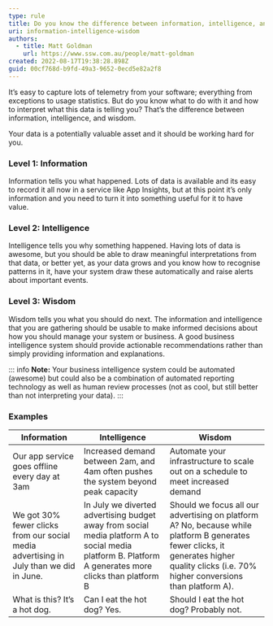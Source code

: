 ```yaml
---
type: rule
title: Do you know the difference between information, intelligence, and wisdom?
uri: information-intelligence-wisdom
authors:
  - title: Matt Goldman
    url: https://www.ssw.com.au/people/matt-goldman
created: 2022-08-17T19:38:28.898Z
guid: 00cf768d-b9fd-49a3-9652-0ecd5e82a2f8
---
```

It’s easy to capture lots of telemetry from your software; everything from exceptions to usage statistics. But do you know what to do with it and how to interpret what this data is telling you? That’s the difference between information, intelligence, and wisdom.

<!--endintro-->
 
Your data is a potentially valuable asset and it should be working hard for you.
 
### Level 1: Information
 
Information tells you what happened. Lots of data is available and its easy to record it all now in a service like App Insights, but at this point it’s only information and you need to turn it into something useful for it to have value.
 
### Level 2: Intelligence
 
Intelligence tells you why something happened. Having lots of data is awesome, but you should be able to draw meaningful interpretations from that data, or better yet, as your data grows and you know how to recognise patterns in it, have your system draw these automatically and raise alerts about important events.
 
### Level 3: Wisdom
 
Wisdom tells you what you should do next. The information and intelligence that you are gathering should be usable to make informed decisions about how you should manage your system or business. A good business intelligence system should provide actionable recommendations rather than simply providing information and explanations.

::: info
**Note:** Your business intelligence system could be automated (awesome) but could also be a combination of automated reporting technology as well as human review processes (not as cool, but still better than not interpreting your data).
:::


### Examples
 
| Information | Intelligence | Wisdom |
|--|--|--|
| Our app service goes offline every day at 3am | Increased demand between 2am, and 4am often pushes the system beyond peak capacity | Automate your infrastructure to scale out on a schedule to meet increased demand |
| We got 30% fewer clicks from our social media advertising in July than we did in June. | In July we diverted advertising budget away from social media platform A to social media platform B. Platform A generates more clicks than platform B | Should we focus all our advertising on platform A? No, because while platform B generates fewer clicks, it generates higher quality clicks (i.e. 70% higher conversions than platform A). | 
| What is this? It’s a hot dog. | Can I eat the hot dog? Yes. | Should I eat the hot dog? Probably not. |
